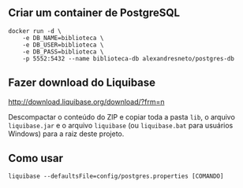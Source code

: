 ## Criar um container de PostgreSQL

```
docker run -d \
    -e DB_NAME=biblioteca \
    -e DB_USER=biblioteca \
    -e DB_PASS=biblioteca \
    -p 5552:5432 --name biblioteca-db alexandresneto/postgres-db
```

## Fazer download do Liquibase 

http://download.liquibase.org/download/?frm=n

Descompactar o conteúdo do ZIP e copiar toda a pasta `lib`, o arquivo `liquibase.jar` e o arquivo `liquibase` (ou `liquibase.bat` para usuários Windows) para a raiz deste projeto.

## Como usar

```
liquibase --defaultsFile=config/postgres.properties [COMANDO]
```
